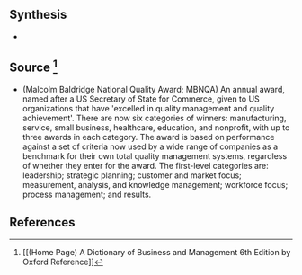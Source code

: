 ## Synthesis
- 
## Source [^1]
- (Malcolm Baldridge National Quality Award; MBNQA) An annual award, named after a US Secretary of State for Commerce, given to US organizations that have 'excelled in quality management and quality achievement'. There are now six categories of winners: manufacturing, service, small business, healthcare, education, and nonprofit, with up to three awards in each category. The award is based on performance against a set of criteria now used by a wide range of companies as a benchmark for their own total quality management systems, regardless of whether they enter for the award. The first-level categories are: leadership; strategic planning; customer and market focus; measurement, analysis, and knowledge management; workforce focus; process management; and results.
## References

[^1]: [[(Home Page) A Dictionary of Business and Management 6th Edition by Oxford Reference]]